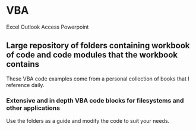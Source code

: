# VBA
Excel
Outlook
Access
Powerpoint

## Large repository of folders containing workbook of code and code modules that the workbook contains
These VBA code examples come from a personal collection of books that I reference daily.

### Extensive and in depth VBA code blocks for filesystems and other applications
Use the folders as a guide and modify the code to suit your needs. 
